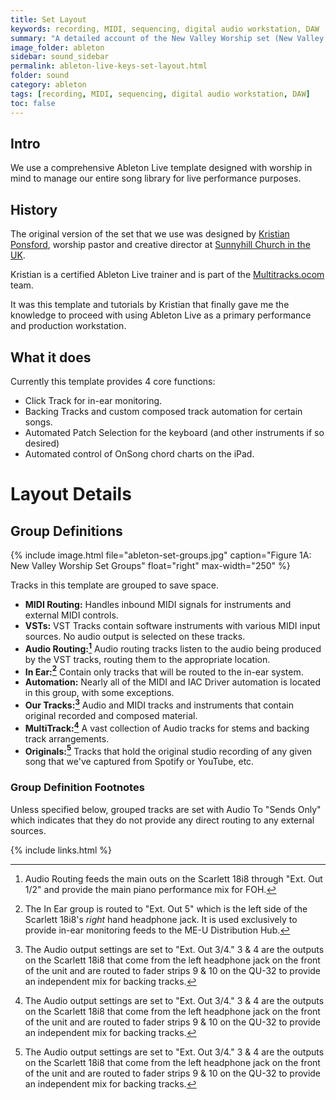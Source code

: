 ```yaml
---
title: Set Layout
keywords: recording, MIDI, sequencing, digital audio workstation, DAW
summary: "A detailed account of the New Valley Worship set (New Valley Worship.als) used for Keyboard and Live Backing Tracks during services."
image_folder: ableton
sidebar: sound_sidebar
permalink: ableton-live-keys-set-layout.html
folder: sound
category: ableton
tags: [recording, MIDI, sequencing, digital audio workstation, DAW]
toc: false
---
```


## Intro

We use a comprehensive Ableton Live template designed with worship in mind to manage our entire song library for live performance purposes.

## History

The original version of the set that we use was designed by [Kristian Ponsford](https://www.kristianponsford.com/), worship pastor and creative director at [Sunnyhill Church in the UK](http://www.sunnyhillchurch.org.uk/).

Kristian is a certified Ableton Live trainer and is part of the [Multitracks.ocom](http://www.multitracks.com) team.

It was this template and tutorials by Kristian that finally gave me the knowledge to proceed with using Ableton Live as a primary performance and production workstation.

## What it does

Currently this template provides 4 core functions:

- Click Track for in-ear monitoring.
- Backing Tracks and custom composed track automation for certain songs.
- Automated Patch Selection for the keyboard (and other instruments if so desired)
- Automated control of OnSong chord charts on the iPad.

# Layout Details

## Group Definitions

{% include image.html file="ableton-set-groups.jpg" caption="Figure 1A: New Valley Worship Set Groups" float="right" max-width="250" %}

Tracks in this template are grouped to save space.

- **MIDI Routing:**  Handles inbound MIDI signals for instruments and external MIDI controls.  
- **VSTs:** VST Tracks contain software instruments with various MIDI input sources.  No audio output is selected on these tracks.  
- **Audio Routing:[^1]** Audio routing tracks listen to the audio being produced by the VST tracks, routing them to the appropriate location.
- **In Ear:[^2]** Contain only tracks that will be routed to the in-ear system.
- **Automation:** Nearly all of the MIDI and IAC Driver automation is located in this group, with some exceptions.
- **Our Tracks:[^3]** Audio and MIDI tracks and instruments that contain original recorded and composed material.
- **MultiTrack:[^3]** A vast collection of Audio tracks for stems and backing track arrangements.
- **Originals:[^3]** Tracks that hold the original studio recording of any given song that we've captured from Spotify or YouTube, etc.

### Group Definition Footnotes

Unless specified below, grouped tracks are set with Audio To "Sends Only" which indicates that they do not provide any direct routing to any external sources.

[^1]: Audio Routing feeds the main outs on the Scarlett 18i8 through "Ext. Out 1/2" and provide the main piano performance mix for FOH.

[^2]: The In Ear group is routed to "Ext. Out 5" which is the left side of the Scarlett 18i8's _right_ hand headphone jack.  It is used exclusively to provide in-ear monitoring feeds to the ME-U Distribution Hub.

[^3]: The Audio output settings are set to "Ext. Out 3/4."  3 & 4 are the outputs on the Scarlett 18i8 that come from the left headphone jack on the front of the unit and are routed to fader strips 9 & 10 on the QU-32 to provide an independent mix for backing tracks.




{% include links.html %}
